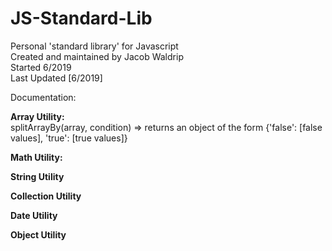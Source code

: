 # JS-Standard-Lib
Personal 'standard library' for Javascript<br>
Created and maintained by Jacob Waldrip<br>
Started 6/2019<br>
Last Updated [6/2019]<br>

Documentation:<br>

<b>Array Utility:</b><br>
  splitArrayBy(array, condition) => returns an object of the form {'false': [false values], 'true': [true values]}
  
<b>Math Utility:</b>

<b>String Utility</b>

<b>Collection Utility</b>

<b>Date Utility</b>

<b>Object Utility</b>
